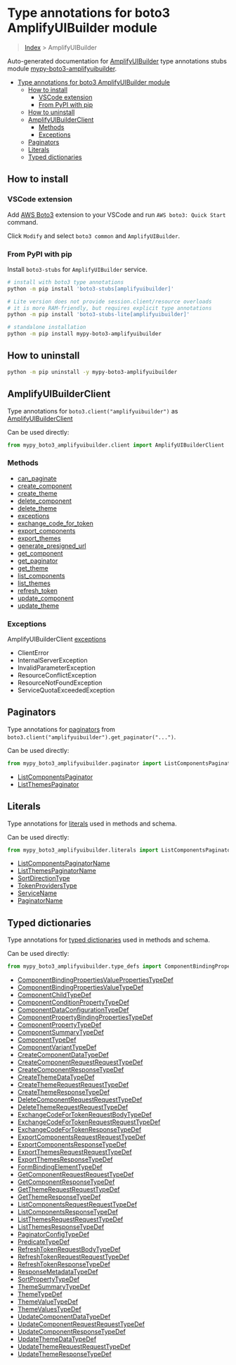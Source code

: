 <a id="type-annotations-for-boto3-amplifyuibuilder-module"></a>

# Type annotations for boto3 AmplifyUIBuilder module

> [Index](..) > AmplifyUIBuilder

Auto-generated documentation for
[AmplifyUIBuilder](https://boto3.amazonaws.com/v1/documentation/api/latest/reference/services/amplifyuibuilder.html#AmplifyUIBuilder)
type annotations stubs module
[mypy-boto3-amplifyuibuilder](https://pypi.org/project/mypy-boto3-amplifyuibuilder/).

- [Type annotations for boto3 AmplifyUIBuilder module](#type-annotations-for-boto3-amplifyuibuilder-module)
  - [How to install](#how-to-install)
    - [VSCode extension](#vscode-extension)
    - [From PyPI with pip](#from-pypi-with-pip)
  - [How to uninstall](#how-to-uninstall)
  - [AmplifyUIBuilderClient](#amplifyuibuilderclient)
    - [Methods](#methods)
    - [Exceptions](#exceptions)
  - [Paginators](#paginators)
  - [Literals](#literals)
  - [Typed dictionaries](#typed-dictionaries)

<a id="how-to-install"></a>

## How to install

<a id="vscode-extension"></a>

### VSCode extension

Add
[AWS Boto3](https://marketplace.visualstudio.com/items?itemName=Boto3typed.boto3-ide)
extension to your VSCode and run `AWS boto3: Quick Start` command.

Click `Modify` and select `boto3 common` and `AmplifyUIBuilder`.

<a id="from-pypi-with-pip"></a>

### From PyPI with pip

Install `boto3-stubs` for `AmplifyUIBuilder` service.

```bash
# install with boto3 type annotations
python -m pip install 'boto3-stubs[amplifyuibuilder]'

# Lite version does not provide session.client/resource overloads
# it is more RAM-friendly, but requires explicit type annotations
python -m pip install 'boto3-stubs-lite[amplifyuibuilder]'

# standalone installation
python -m pip install mypy-boto3-amplifyuibuilder
```

<a id="how-to-uninstall"></a>

## How to uninstall

```bash
python -m pip uninstall -y mypy-boto3-amplifyuibuilder
```

<a id="amplifyuibuilderclient"></a>

## AmplifyUIBuilderClient

Type annotations for `boto3.client("amplifyuibuilder")` as
[AmplifyUIBuilderClient](./client.md)

Can be used directly:

```python
from mypy_boto3_amplifyuibuilder.client import AmplifyUIBuilderClient
```

<a id="methods"></a>

### Methods

- [can_paginate](./client.md#can_paginate)
- [create_component](./client.md#create_component)
- [create_theme](./client.md#create_theme)
- [delete_component](./client.md#delete_component)
- [delete_theme](./client.md#delete_theme)
- [exceptions](./client.md#exceptions)
- [exchange_code_for_token](./client.md#exchange_code_for_token)
- [export_components](./client.md#export_components)
- [export_themes](./client.md#export_themes)
- [generate_presigned_url](./client.md#generate_presigned_url)
- [get_component](./client.md#get_component)
- [get_paginator](./client.md#get_paginator)
- [get_theme](./client.md#get_theme)
- [list_components](./client.md#list_components)
- [list_themes](./client.md#list_themes)
- [refresh_token](./client.md#refresh_token)
- [update_component](./client.md#update_component)
- [update_theme](./client.md#update_theme)

<a id="exceptions"></a>

### Exceptions

AmplifyUIBuilderClient [exceptions](./client.md#exceptions)

- ClientError
- InternalServerException
- InvalidParameterException
- ResourceConflictException
- ResourceNotFoundException
- ServiceQuotaExceededException

<a id="paginators"></a>

## Paginators

Type annotations for [paginators](./paginators.md) from
`boto3.client("amplifyuibuilder").get_paginator("...")`.

Can be used directly:

```python
from mypy_boto3_amplifyuibuilder.paginator import ListComponentsPaginator, ...
```

- [ListComponentsPaginator](./paginators.md#listcomponentspaginator)
- [ListThemesPaginator](./paginators.md#listthemespaginator)

<a id="literals"></a>

## Literals

Type annotations for [literals](./literals.md) used in methods and schema.

Can be used directly:

```python
from mypy_boto3_amplifyuibuilder.literals import ListComponentsPaginatorName, ...
```

- [ListComponentsPaginatorName](./literals.md#listcomponentspaginatorname)
- [ListThemesPaginatorName](./literals.md#listthemespaginatorname)
- [SortDirectionType](./literals.md#sortdirectiontype)
- [TokenProvidersType](./literals.md#tokenproviderstype)
- [ServiceName](./literals.md#servicename)
- [PaginatorName](./literals.md#paginatorname)

<a id="typed-dictionaries"></a>

## Typed dictionaries

Type annotations for [typed dictionaries](./type_defs.md) used in methods and
schema.

Can be used directly:

```python
from mypy_boto3_amplifyuibuilder.type_defs import ComponentBindingPropertiesValuePropertiesTypeDef, ...
```

- [ComponentBindingPropertiesValuePropertiesTypeDef](./type_defs.md#componentbindingpropertiesvaluepropertiestypedef)
- [ComponentBindingPropertiesValueTypeDef](./type_defs.md#componentbindingpropertiesvaluetypedef)
- [ComponentChildTypeDef](./type_defs.md#componentchildtypedef)
- [ComponentConditionPropertyTypeDef](./type_defs.md#componentconditionpropertytypedef)
- [ComponentDataConfigurationTypeDef](./type_defs.md#componentdataconfigurationtypedef)
- [ComponentPropertyBindingPropertiesTypeDef](./type_defs.md#componentpropertybindingpropertiestypedef)
- [ComponentPropertyTypeDef](./type_defs.md#componentpropertytypedef)
- [ComponentSummaryTypeDef](./type_defs.md#componentsummarytypedef)
- [ComponentTypeDef](./type_defs.md#componenttypedef)
- [ComponentVariantTypeDef](./type_defs.md#componentvarianttypedef)
- [CreateComponentDataTypeDef](./type_defs.md#createcomponentdatatypedef)
- [CreateComponentRequestRequestTypeDef](./type_defs.md#createcomponentrequestrequesttypedef)
- [CreateComponentResponseTypeDef](./type_defs.md#createcomponentresponsetypedef)
- [CreateThemeDataTypeDef](./type_defs.md#createthemedatatypedef)
- [CreateThemeRequestRequestTypeDef](./type_defs.md#createthemerequestrequesttypedef)
- [CreateThemeResponseTypeDef](./type_defs.md#createthemeresponsetypedef)
- [DeleteComponentRequestRequestTypeDef](./type_defs.md#deletecomponentrequestrequesttypedef)
- [DeleteThemeRequestRequestTypeDef](./type_defs.md#deletethemerequestrequesttypedef)
- [ExchangeCodeForTokenRequestBodyTypeDef](./type_defs.md#exchangecodefortokenrequestbodytypedef)
- [ExchangeCodeForTokenRequestRequestTypeDef](./type_defs.md#exchangecodefortokenrequestrequesttypedef)
- [ExchangeCodeForTokenResponseTypeDef](./type_defs.md#exchangecodefortokenresponsetypedef)
- [ExportComponentsRequestRequestTypeDef](./type_defs.md#exportcomponentsrequestrequesttypedef)
- [ExportComponentsResponseTypeDef](./type_defs.md#exportcomponentsresponsetypedef)
- [ExportThemesRequestRequestTypeDef](./type_defs.md#exportthemesrequestrequesttypedef)
- [ExportThemesResponseTypeDef](./type_defs.md#exportthemesresponsetypedef)
- [FormBindingElementTypeDef](./type_defs.md#formbindingelementtypedef)
- [GetComponentRequestRequestTypeDef](./type_defs.md#getcomponentrequestrequesttypedef)
- [GetComponentResponseTypeDef](./type_defs.md#getcomponentresponsetypedef)
- [GetThemeRequestRequestTypeDef](./type_defs.md#getthemerequestrequesttypedef)
- [GetThemeResponseTypeDef](./type_defs.md#getthemeresponsetypedef)
- [ListComponentsRequestRequestTypeDef](./type_defs.md#listcomponentsrequestrequesttypedef)
- [ListComponentsResponseTypeDef](./type_defs.md#listcomponentsresponsetypedef)
- [ListThemesRequestRequestTypeDef](./type_defs.md#listthemesrequestrequesttypedef)
- [ListThemesResponseTypeDef](./type_defs.md#listthemesresponsetypedef)
- [PaginatorConfigTypeDef](./type_defs.md#paginatorconfigtypedef)
- [PredicateTypeDef](./type_defs.md#predicatetypedef)
- [RefreshTokenRequestBodyTypeDef](./type_defs.md#refreshtokenrequestbodytypedef)
- [RefreshTokenRequestRequestTypeDef](./type_defs.md#refreshtokenrequestrequesttypedef)
- [RefreshTokenResponseTypeDef](./type_defs.md#refreshtokenresponsetypedef)
- [ResponseMetadataTypeDef](./type_defs.md#responsemetadatatypedef)
- [SortPropertyTypeDef](./type_defs.md#sortpropertytypedef)
- [ThemeSummaryTypeDef](./type_defs.md#themesummarytypedef)
- [ThemeTypeDef](./type_defs.md#themetypedef)
- [ThemeValueTypeDef](./type_defs.md#themevaluetypedef)
- [ThemeValuesTypeDef](./type_defs.md#themevaluestypedef)
- [UpdateComponentDataTypeDef](./type_defs.md#updatecomponentdatatypedef)
- [UpdateComponentRequestRequestTypeDef](./type_defs.md#updatecomponentrequestrequesttypedef)
- [UpdateComponentResponseTypeDef](./type_defs.md#updatecomponentresponsetypedef)
- [UpdateThemeDataTypeDef](./type_defs.md#updatethemedatatypedef)
- [UpdateThemeRequestRequestTypeDef](./type_defs.md#updatethemerequestrequesttypedef)
- [UpdateThemeResponseTypeDef](./type_defs.md#updatethemeresponsetypedef)
